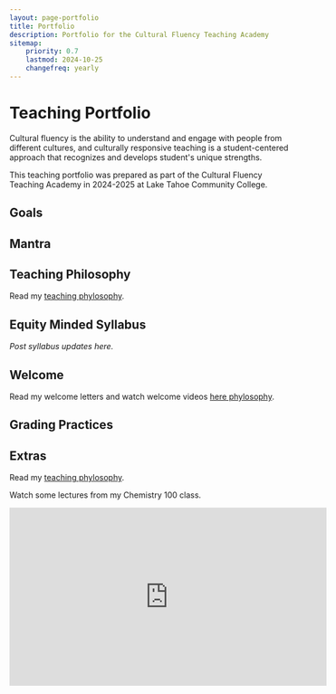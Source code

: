 ```yaml
---
layout: page-portfolio
title: Portfolio
description: Portfolio for the Cultural Fluency Teaching Academy 
sitemap:
    priority: 0.7
    lastmod: 2024-10-25
    changefreq: yearly
---
```


# Teaching Portfolio

Cultural fluency is the ability to understand and engage with people from different cultures, and culturally responsive teaching is a student-centered approach that recognizes and develops student's unique strengths.

This teaching portfolio was prepared as part of the Cultural Fluency Teaching Academy in 2024-2025 at Lake Tahoe Community College.

## Goals

## Mantra

## Teaching Philosophy

Read my [teaching phylosophy](https://www.raynaharris.com/blog/teaching-philosophy/).

## Equity Minded Syllabus

_Post syllabus updates here._

## Welcome 

Read my welcome letters and watch welcome videos [here phylosophy](https://www.raynaharris.com/welcome/).


## Grading Practices

## Extras 

Read my [teaching phylosophy](https://www.raynaharris.com/blog/teaching-philosophy/).

Watch some lectures from my Chemistry 100 class.

<iframe width="560" height="315" src="https://www.youtube.com/embed/videoseries?si=ogRs3R5niweSTLfr&amp;list=PLNfIROxhN1JCCS7MgLIfV824yAF1Jg3al" title="YouTube video player" frameborder="0" allow="accelerometer; autoplay; clipboard-write; encrypted-media; gyroscope; picture-in-picture; web-share" referrerpolicy="strict-origin-when-cross-origin" allowfullscreen></iframe>

